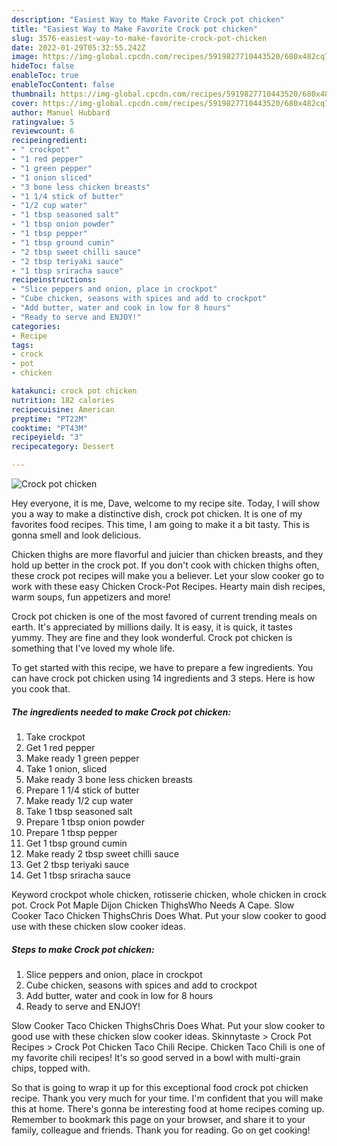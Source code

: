 ```yaml
---
description: "Easiest Way to Make Favorite Crock pot chicken"
title: "Easiest Way to Make Favorite Crock pot chicken"
slug: 3576-easiest-way-to-make-favorite-crock-pot-chicken
date: 2022-01-29T05:32:55.242Z
image: https://img-global.cpcdn.com/recipes/5919827710443520/680x482cq70/crock-pot-chicken-recipe-main-photo.jpg
hideToc: false
enableToc: true
enableTocContent: false
thumbnail: https://img-global.cpcdn.com/recipes/5919827710443520/680x482cq70/crock-pot-chicken-recipe-main-photo.jpg
cover: https://img-global.cpcdn.com/recipes/5919827710443520/680x482cq70/crock-pot-chicken-recipe-main-photo.jpg
author: Manuel Hubbard
ratingvalue: 5
reviewcount: 6
recipeingredient:
- " crockpot"
- "1 red pepper"
- "1 green pepper"
- "1 onion sliced"
- "3 bone less chicken breasts"
- "1 1/4 stick of butter"
- "1/2 cup water"
- "1 tbsp seasoned salt"
- "1 tbsp onion powder"
- "1 tbsp pepper"
- "1 tbsp ground cumin"
- "2 tbsp sweet chilli sauce"
- "2 tbsp teriyaki sauce"
- "1 tbsp sriracha sauce"
recipeinstructions:
- "Slice peppers and onion, place in crockpot"
- "Cube chicken, seasons with spices and add to crockpot"
- "Add butter, water and cook in low for 8 hours"
- "Ready to serve and ENJOY!"
categories:
- Recipe
tags:
- crock
- pot
- chicken

katakunci: crock pot chicken 
nutrition: 182 calories
recipecuisine: American
preptime: "PT22M"
cooktime: "PT43M"
recipeyield: "3"
recipecategory: Dessert

---
```



![Crock pot chicken](https://img-global.cpcdn.com/recipes/5919827710443520/680x482cq70/crock-pot-chicken-recipe-main-photo.jpg)

Hey everyone, it is me, Dave, welcome to my recipe site. Today, I will show you a way to make a distinctive dish, crock pot chicken. It is one of my favorites food recipes. This time, I am going to make it a bit tasty. This is gonna smell and look delicious.

Chicken thighs are more flavorful and juicier than chicken breasts, and they hold up better in the crock pot. If you don&#39;t cook with chicken thighs often, these crock pot recipes will make you a believer. Let your slow cooker go to work with these easy Chicken Crock-Pot Recipes. Hearty main dish recipes, warm soups, fun appetizers and more!

Crock pot chicken is one of the most favored of current trending meals on earth. It's appreciated by millions daily. It is easy, it is quick, it tastes yummy. They are fine and they look wonderful. Crock pot chicken is something that I've loved my whole life.


To get started with this recipe, we have to prepare a few ingredients. You can have crock pot chicken using 14 ingredients and 3 steps. Here is how you cook that.

<!--inarticleads1-->

##### The ingredients needed to make Crock pot chicken:

1. Take  crockpot
1. Get 1 red pepper
1. Make ready 1 green pepper
1. Take 1 onion, sliced
1. Make ready 3 bone less chicken breasts
1. Prepare 1 1/4 stick of butter
1. Make ready 1/2 cup water
1. Take 1 tbsp seasoned salt
1. Prepare 1 tbsp onion powder
1. Prepare 1 tbsp pepper
1. Get 1 tbsp ground cumin
1. Make ready 2 tbsp sweet chilli sauce
1. Get 2 tbsp teriyaki sauce
1. Get 1 tbsp sriracha sauce


Keyword crockpot whole chicken, rotisserie chicken, whole chicken in crock pot. Crock Pot Maple Dijon Chicken ThighsWho Needs A Cape. Slow Cooker Taco Chicken ThighsChris Does What. Put your slow cooker to good use with these chicken slow cooker ideas. 

<!--inarticleads2-->

##### Steps to make Crock pot chicken:

1. Slice peppers and onion, place in crockpot
1. Cube chicken, seasons with spices and add to crockpot
1. Add butter, water and cook in low for 8 hours
1. Ready to serve and ENJOY!

Slow Cooker Taco Chicken ThighsChris Does What. Put your slow cooker to good use with these chicken slow cooker ideas. Skinnytaste &gt; Crock Pot Recipes &gt; Crock Pot Chicken Taco Chili Recipe. Chicken Taco Chili is one of my favorite chili recipes! It&#39;s so good served in a bowl with multi-grain chips, topped with. 

So that is going to wrap it up for this exceptional food crock pot chicken recipe. Thank you very much for your time. I'm confident that you will make this at home. There's gonna be interesting food at home recipes coming up. Remember to bookmark this page on your browser, and share it to your family, colleague and friends. Thank you for reading. Go on get cooking!
